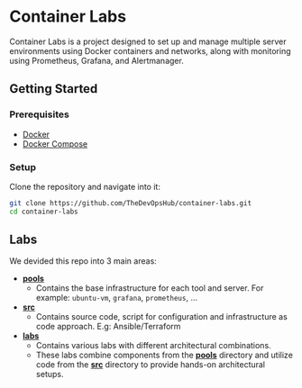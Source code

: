 # Container Labs

Container Labs is a project designed to set up and manage multiple server environments using Docker containers and networks, along with monitoring using Prometheus, Grafana, and Alertmanager.

## Getting Started

### Prerequisites

- [Docker](https://docs.docker.com/engine/install/)
- [Docker Compose](https://docs.docker.com/compose/install/)

### Setup

Clone the repository and navigate into it:

```bash
git clone https://github.com/TheDevOpsHub/container-labs.git
cd container-labs
```

## Labs

We devided this repo into 3 main areas:

- [**pools**](./pools/)
  - Contains the base infrastructure for each tool and server. For example: `ubuntu-vm`, `grafana`, `prometheus`, ...
- [**src**](./src/)
  - Contains source code, script for configuration and infrastructure as code approach. E.g: Ansible/Terraform
- [**labs**](./labs/)
  - Contains various labs with different architectural combinations.
  - These labs combine components from the [**pools**](./pools/) directory and utilize code from the [**src**](./src/) directory to provide hands-on architectural setups.
